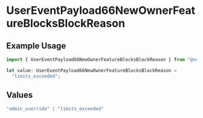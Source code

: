 # UserEventPayload66NewOwnerFeatureBlocksBlockReason

## Example Usage

```typescript
import { UserEventPayload66NewOwnerFeatureBlocksBlockReason } from "@vercel/sdk/models/userevent.js";

let value: UserEventPayload66NewOwnerFeatureBlocksBlockReason =
  "limits_exceeded";
```

## Values

```typescript
"admin_override" | "limits_exceeded"
```